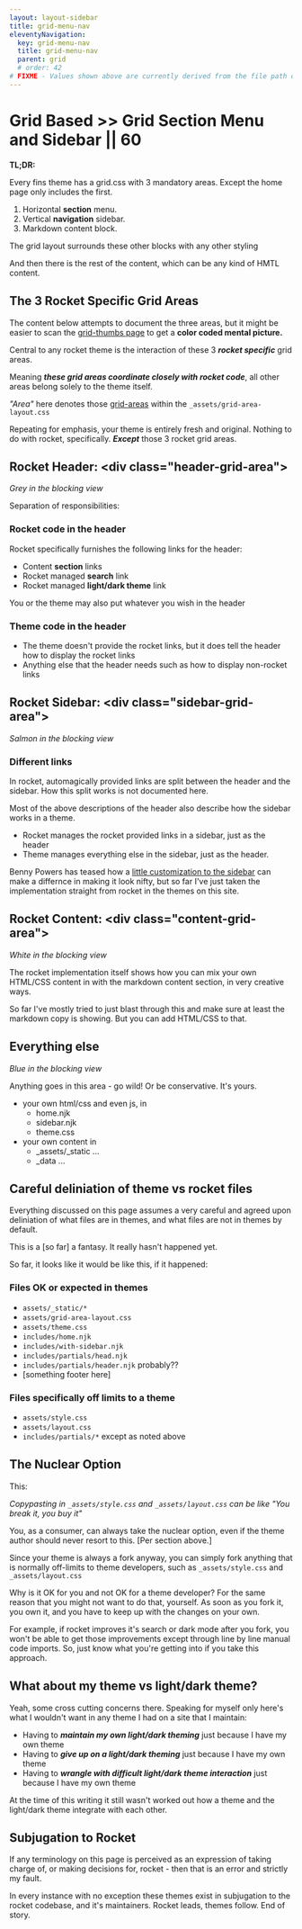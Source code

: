 ```yaml
---
layout: layout-sidebar
title: grid-menu-nav
eleventyNavigation:
  key: grid-menu-nav
  title: grid-menu-nav
  parent: grid
  # order: 42
# FIXME - Values shown above are currently derived from the file path only, except order which is also commented out because it is optional. Correct as desired and delete comment(s).
---
```


# Grid Based >> Grid Section Menu and Sidebar || 60

**TL;DR:**

Every fins theme has a grid.css with 3 mandatory areas. Except the home page only includes the first.

1) Horizontal **section** menu.
2) Vertical **navigation** sidebar.
3) Markdown content block.

The grid layout surrounds these other blocks with any other styling

 And then there is the rest of the content, which can be any kind of HMTL content. 

## The 3 Rocket Specific Grid Areas

The content below attempts to document the three areas, but it might be easier to scan the [grid-thumbs page](/fins/grid/gridThumbs/) to get a **color coded mental picture.**

Central to any rocket theme is the interaction of these 3 _**rocket specific**_ grid areas.

Meaning _**these grid areas coordinate closely with rocket code**_, all other areas belong solely to the theme itself.

_"Area"_ here denotes those [grid-areas](/fins/grid/) within the `_assets/grid-area-layout.css`

Repeating for emphasis, your theme is entirely fresh and original. Nothing to do with rocket, specifically. _**Except**_ those 3 rocket grid areas.

## Rocket Header: \<div class="header-grid-area"\>

_Grey in the blocking view_

Separation of responsibilities:

### Rocket code in the header

Rocket specifically furnishes the following links for the header:

- Content **section** links
- Rocket managed **search** link
- Rocket managed **light/dark theme** link

You or the theme may also put whatever you wish in the header

### Theme code in the header

- The theme doesn't provide the rocket links, but it does tell the header how to display the rocket links
- Anything else that the header needs such as how to display non-rocket links

## Rocket Sidebar: \<div class="sidebar-grid-area"\>

_Salmon in the blocking view_

### Different links

In rocket, automagically provided links are split between the header and the sidebar. How this split works is not documented here.

Most of the above descriptions of the header also describe how the sidebar works in a theme.

- Rocket manages the rocket provided links in a sidebar, just as the header
- Theme manages everything else in the sidebar, just as the header.

Benny Powers has teased how a [little customization to the sidebar](https://apolloelements.dev/blog/todo-app/#the-end-result) can make a differnce in making it look nifty, but so far I've just taken the implementation straight from rocket in the themes on this site.

## Rocket Content: \<div class="content-grid-area"\>

_White in the blocking view_

The rocket implementation itself shows how you can mix your own HTML/CSS content in with the markdown content section, in very creative ways.

So far I've mostly tried to just blast through this and make sure at least the markdown copy is showing. But you can add HTML/CSS to that.

## Everything else

_Blue in the blocking view_

Anything goes in this area - go wild! Or be conservative. It's yours.

- your own html/css and even js, in
  - home.njk
  - sidebar.njk
  - theme.css
- your own content in
  - _assets/_static ...
  - _data ...

## Careful deliniation of theme vs rocket files

Everything discussed on this page assumes a very careful and agreed upon deliniation of what files are in themes, and what files are not in themes by default.

This is a [so far] a fantasy. It really hasn't happened yet.

So far, it looks like it would be like this, if it happened:

### Files OK or expected in themes

- `assets/_static/*`
- `assets/grid-area-layout.css`
- `assets/theme.css`
- `includes/home.njk`
- `includes/with-sidebar.njk`
- `includes/partials/head.njk`
- `includes/partials/header.njk` probably??
- [something footer here]

### Files specifically off limits to a theme

- `assets/style.css`
- `assets/layout.css`
- `includes/partials/*` except as noted above

## The Nuclear Option

This:

_Copypasting in `_assets/style.css` and `_assets/layout.css` can be like "You break it, you buy it"_

You, as a consumer, can always take the nuclear option, even if the theme author should never resort to this. [Per section above.]

Since your theme is always a fork anyway, you can simply fork anything that is normally off-limits to theme developers, such as `_assets/style.css` and `_assets/layout.css`

Why is it OK for you and not OK for a theme developer? For the same reason that you might not want to do that, yourself. As soon as you fork it, you own it, and you have to keep up with the changes on your own.

For example, if rocket improves it's search or dark mode after you fork, you won't be able to get those improvements except through line by line manual code imports. So, just know what you're getting into if you take this approach.

## What about my theme vs light/dark theme?

Yeah, some cross cutting concerns there. Speaking for myself only here's what I wouldn't want in any theme I had on a site that I maintain:

- Having to _**maintain my own light/dark theming**_ just because I have my own theme
- Having to _**give up on a light/dark theming**_ just because I have my own theme
- Having to  _**wrangle with difficult light/dark theme interaction**_ just because I have my own theme

At the time of this writing it still wasn't worked out how a theme and the light/dark theme integrate with each other.

## Subjugation to Rocket

If any terminology on this page is perceived as an expression of taking charge of, or making decisions for, rocket - then that is an error and strictly my fault.

In every instance with no exception these themes exist in subjugation to the rocket codebase, and it's maintainers. Rocket leads, themes follow. End of story.
